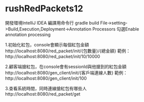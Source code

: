 # rushRedPackets12

開發環境IntelliJ IDEA 
編譯用命令行 gradle build
File->setting->Build,Execution,Deployment->Annotation Processors
勾選Enable annotation processing

1.初始化紅包，console會顯示每個紅包金額
http://localhost:8080/red_packet/init/{包數量}/{總金額}
範例：http://localhost:8080/red_packet/init/10/10000

2.顧客端搶紅包，在console會有sessionId與他搶到的紅包金額
http://localhost:8080/gen_client/init/{客戶端連線人數}
範例：http://localhost:8080/gen_client/init/100

3.查看系統時間，同時連線搶紅包有哪些人
http://localhost:8080/red_packet/get